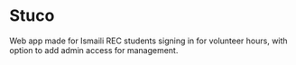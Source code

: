 # Stuco
Web app made for Ismaili REC students signing in for volunteer hours, with option to add admin access for management.
